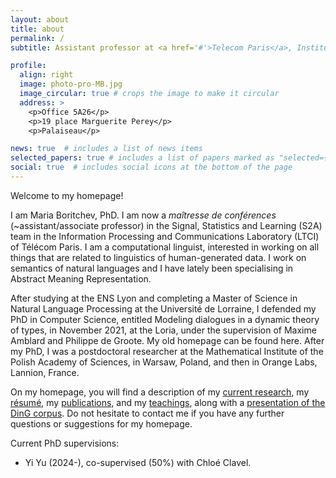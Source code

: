 ```yaml
---
layout: about
title: about
permalink: /
subtitle: Assistant professor at <a href='#'>Telecom Paris</a>, Institut Polytechnique de Paris.

profile:
  align: right
  image: photo-pro-MB.jpg
  image_circular: true # crops the image to make it circular
  address: >
    <p>Office 5A26</p>
    <p>19 place Marguerite Perey</p>
    <p>Palaiseau</p>

news: true  # includes a list of news items
selected_papers: true # includes a list of papers marked as "selected={true}"
social: true  # includes social icons at the bottom of the page
---
```


Welcome to my homepage!

I am Maria Boritchev, PhD. I am now a *maîtresse de conférences* (~assistant/associate professor) in the Signal, Statistics and Learning (S2A) team in the Information Processing and Communications Laboratory (LTCI) of Télécom Paris. I am a computational linguist, interested in working on all things that are related to linguistics of human-generated data. I work on semantics of natural languages and I have lately been specialising in Abstract Meaning Representation. 

After studying at the ENS Lyon and completing a Master of Science in Natural Language Processing at the Université de Lorraine, I defended my PhD in Computer Science, entitled Modeling dialogues in a dynamic theory of types, in November 2021, at the Loria, under the supervision of Maxime Amblard and Philippe de Groote. My old homepage can be found here. After my PhD, I was a postdoctoral researcher at the Mathematical Institute of the Polish Academy of Sciences, in Warsaw, Poland, and then in Orange Labs, Lannion, France.

On my homepage, you will find a description of my [current research](projects/), my [résumé](assets/pdf/CV_MB_FR.pdf), my [publications](publications/), and my [teachings](teaching/), along with a [presentation of the DinG corpus](DinG/). Do not hesitate to contact me if you have any further questions or suggestions for my homepage.

Current PhD supervisions:
- Yi Yu (2024-), co-supervised (50%) with Chloé Clavel.